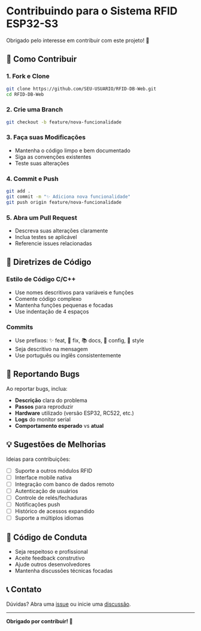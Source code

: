 # Contribuindo para o Sistema RFID ESP32-S3

Obrigado pelo interesse em contribuir com este projeto! 🎉

## 🚀 Como Contribuir

### 1. Fork e Clone
```bash
git clone https://github.com/SEU-USUARIO/RFID-DB-Web.git
cd RFID-DB-Web
```

### 2. Crie uma Branch
```bash
git checkout -b feature/nova-funcionalidade
```

### 3. Faça suas Modificações
- Mantenha o código limpo e bem documentado
- Siga as convenções existentes
- Teste suas alterações

### 4. Commit e Push
```bash
git add .
git commit -m "✨ Adiciona nova funcionalidade"
git push origin feature/nova-funcionalidade
```

### 5. Abra um Pull Request
- Descreva suas alterações claramente
- Inclua testes se aplicável
- Referencie issues relacionadas

## 📝 Diretrizes de Código

### Estilo de Código C/C++
- Use nomes descritivos para variáveis e funções
- Comente código complexo
- Mantenha funções pequenas e focadas
- Use indentação de 4 espaços

### Commits
- Use prefixos: ✨ feat, 🐛 fix, 📚 docs, 🔧 config, 🎨 style
- Seja descritivo na mensagem
- Use português ou inglês consistentemente

## 🐛 Reportando Bugs

Ao reportar bugs, inclua:
- **Descrição** clara do problema
- **Passos** para reproduzir
- **Hardware** utilizado (versão ESP32, RC522, etc.)
- **Logs** do monitor serial
- **Comportamento esperado** vs **atual**

## 💡 Sugestões de Melhorias

Ideias para contribuições:
- [ ] Suporte a outros módulos RFID
- [ ] Interface mobile nativa
- [ ] Integração com banco de dados remoto
- [ ] Autenticação de usuários
- [ ] Controle de relés/fechaduras
- [ ] Notificações push
- [ ] Histórico de acessos expandido
- [ ] Suporte a múltiplos idiomas

## 🤝 Código de Conduta

- Seja respeitoso e profissional
- Aceite feedback construtivo
- Ajude outros desenvolvedores
- Mantenha discussões técnicas focadas

## 📞 Contato

Dúvidas? Abra uma [issue](https://github.com/vXrayAAA/RFID-DB-Web/issues) ou inicie uma [discussão](https://github.com/vXrayAAA/RFID-DB-Web/discussions).

---

**Obrigado por contribuir! 🚀**
